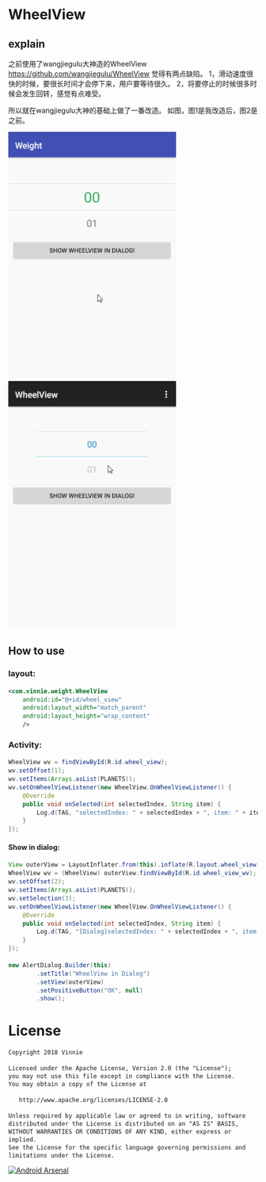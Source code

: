 WheelView
=========

## explain
之前使用了wangjiegulu大神造的WheelView
https://github.com/wangjiegulu/WheelView
觉得有两点缺陷。
1，滑动速度很快的时候，要很长时间才会停下来，用户要等待很久。
2，将要停止的时候很多时候会发生回转，感觉有点难受。

所以就在wangjiegulu大神的基础上做了一番改造。
如图，图1是我改造后，图2是之前。

<img src='image/1.gif' height='500px'/>
<img src='image/2.gif' height='500px'/>

## How to use

### layout:
```xml
<com.vinnie.weight.WheelView
    android:id="@+id/wheel_view"
    android:layout_width="match_parent"
    android:layout_height="wrap_content"
    />
```

### Activity:
```java
WheelView wv = findViewById(R.id.wheel_view);
wv.setOffset(1);
wv.setItems(Arrays.asList(PLANETS));
wv.setOnWheelViewListener(new WheelView.OnWheelViewListener() {
    @Override
    public void onSelected(int selectedIndex, String item) {
        Log.d(TAG, "selectedIndex: " + selectedIndex + ", item: " + item);
    }
});
```

#### Show in dialog:
```java
View outerView = LayoutInflater.from(this).inflate(R.layout.wheel_view, null);
WheelView wv = (WheelView) outerView.findViewById(R.id.wheel_view_wv);
wv.setOffset(2);
wv.setItems(Arrays.asList(PLANETS));
wv.setSelection(3);
wv.setOnWheelViewListener(new WheelView.OnWheelViewListener() {
    @Override
    public void onSelected(int selectedIndex, String item) {
        Log.d(TAG, "[Dialog]selectedIndex: " + selectedIndex + ", item: " + item);
    }
});

new AlertDialog.Builder(this)
        .setTitle("WheelView in Dialog")
        .setView(outerView)
        .setPositiveButton("OK", null)
        .show();
```
    
License
=======

    Copyright 2018 Vinnie

    Licensed under the Apache License, Version 2.0 (the "License");
    you may not use this file except in compliance with the License.
    You may obtain a copy of the License at

       http://www.apache.org/licenses/LICENSE-2.0

    Unless required by applicable law or agreed to in writing, software
    distributed under the License is distributed on an "AS IS" BASIS,
    WITHOUT WARRANTIES OR CONDITIONS OF ANY KIND, either express or implied.
    See the License for the specific language governing permissions and
    limitations under the License.


[![Android Arsenal](https://img.shields.io/badge/Android%20Arsenal-WheelView-brightgreen.svg?style=flat)](https://android-arsenal.com/details/1/1433)
